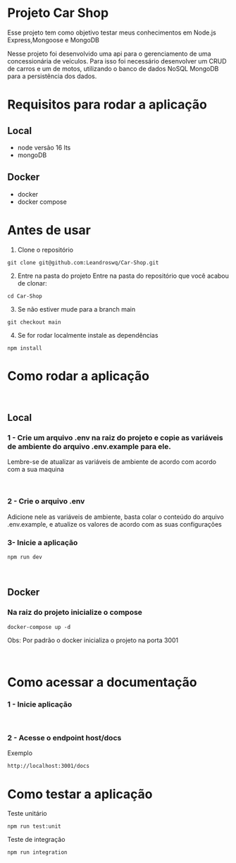 # Projeto Car Shop

Esse projeto tem como objetivo testar meus conhecimentos em Node.js Express,Mongoose e MongoDB

Nesse projeto foi desenvolvido uma api para o gerenciamento de uma concessionária de veículos. Para isso foi necessário desenvolver um CRUD de carros e um de motos, utilizando o banco de dados NoSQL MongoDB para a persistência dos dados.

# Requisitos para rodar a aplicação

## Local
- node versão 16 lts
- mongoDB

## Docker
- docker
- docker compose

# Antes de usar
1. Clone o repositório
~~~
git clone git@github.com:Leandroswq/Car-Shop.git
~~~

2. Entre na pasta do projeto
Entre na pasta do repositório que você acabou de clonar:
~~~
cd Car-Shop
~~~

3. Se não estiver mude para a branch main
~~~
git checkout main
~~~

4. Se for rodar localmente instale as dependências
~~~
npm install
~~~

# Como rodar a aplicação

<br>

## Local
### 1 - Crie um arquivo .env na raiz do projeto e copie as variáveis de ambiente do arquivo .env.example para ele.  

Lembre-se de atualizar as variáveis de ambiente de acordo com acordo com a sua maquina

<br>

### 2 - Crie o arquivo .env

Adicione nele as variáveis de ambiente, basta colar o conteúdo do arquivo .env.example, e atualize os valores de acordo com as suas configurações
<br>

### 3- Inicie a aplicação

~~~
npm run dev
~~~
<br>

## Docker  

### Na raiz do projeto inicialize o compose

~~~
docker-compose up -d
~~~

Obs: Por padrão o docker inicializa o projeto na porta 3001

<br>

# Como acessar a documentação

### 1 - Inicie aplicação
<br>

### 2 - Acesse o endpoint host/docs
Exemplo
~~~
http://localhost:3001/docs
~~~

# Como testar a aplicação

Teste unitário
~~~
npm run test:unit
~~~

Teste de integração

~~~
npm run integration
~~~